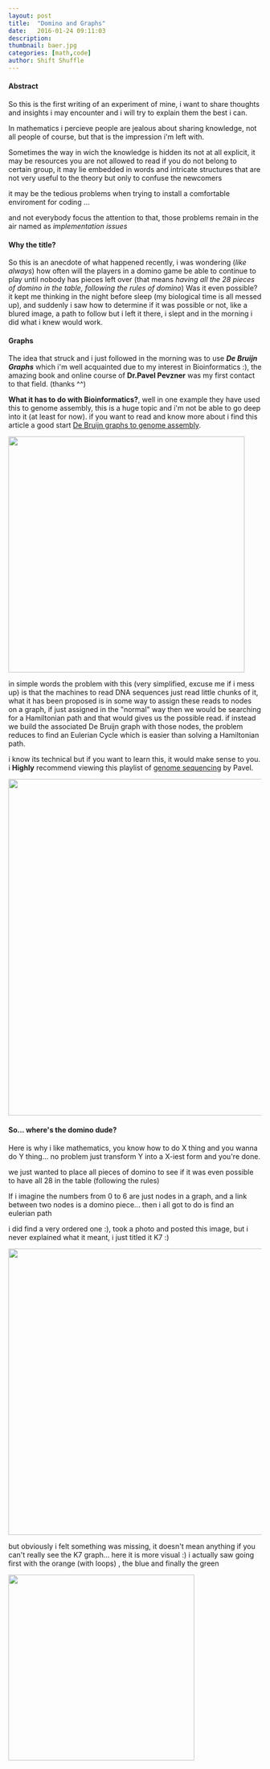 ```yaml
---
layout: post
title:  "Domino and Graphs"
date:   2016-01-24 09:11:03
description:
thumbnail: baer.jpg
categories: [math,code]
author: Shift Shuffle
---
```




#### Abstract

So this is the first writing of an experiment of mine, i want to share thoughts and insights i may encounter and i will try to explain them the best i can.

In mathematics i percieve people are jealous about sharing knowledge, not all people of course, but that is the impression i'm left with.

Sometimes the way in wich the knowledge is hidden its not at all explicit, it may be resources you are not allowed to read if you do not belong to certain group, it may lie embedded in words and intricate structures that are not very useful to the theory but only to confuse the newcomers

it may be the tedious problems when trying to install a comfortable enviroment for coding ...

and not everybody focus the attention to that, those problems remain in the air named as _implementation issues_


#### Why the title?

So this is an anecdote of what happened recently, i was wondering (_like always_) how often will the players in a domino game be able to continue to play until nobody has pieces left over (that means _having all the 28 pieces of domino in the table, following the rules of domino_)
Was it even possible? it kept me thinking in the night before sleep (my biological time is all messed up), and suddenly i saw how to determine if it was possible or not, like a blured image, a path to follow but i left it there, i slept and in the morning i did what i knew would work.

#### Graphs

The idea that struck and i just followed in the morning was to use **_De Bruijn Graphs_** which i'm well acquainted due to my interest in Bioinformatics :), the amazing book and online course of **Dr.Pavel Pevzner** was my first contact to that field. (thanks ^^)

**What it has to do with Bioinformatics?**, well in one example they have used this to genome assembly, this is a huge topic and i'm not be able to go deep into it (at least for now). if you want to read and know more about i find this article a good start [De Bruijn graphs to genome assembly](http://www.nature.com/nbt/journal/v29/n11/full/nbt.2023.html).

<img src="http://www.nature.com/nrg/journal/v14/n5/images/nrg3433-f1.jpg" width="470">


in simple words the problem with this (very simplified, excuse me if i mess up) is that the machines to read DNA sequences just read little chunks of it, what it has been proposed is in some way to assign these reads to nodes on a graph, if just assigned in the "normal" way then we would be searching for a Hamiltonian path and that would gives us the possible read.
if instead we build the associated De Bruijn graph with those nodes, the problem reduces to find an Eulerian Cycle which is easier than solving a Hamiltonian path.

i know its technical but if you want to learn this, it would make sense to you. i **Highly** recommend viewing this playlist of [genome sequencing](https://www.youtube.com/watch?v=vjB6nhOu3BY&index=1&list=PL_XJ5e24FaSE9U2aRrvLnZWeZbw30u3IH) by Pavel.

<img src="http://www.nature.com/nbt/journal/v29/n11/images_article/nbt.2023-F3.gif" width="670">

#### So... where's the domino dude?
Here is why i like mathematics, you know how to do X thing and you wanna do Y thing... no problem just transform Y into a X-iest form and you're done.

we just wanted to place all pieces of domino to see if it was even possible to have all 28 in the table (following the rules)

If i imagine the numbers from 0 to 6 are just nodes in a graph, and a link between two nodes is a domino piece... then i all got to do is find an eulerian path

i did find a very ordered one :), took a photo and posted this image, but i never explained what it meant, i just titled it K7 :)


<img src="{{ site.url }}/assets/img/domino.jpg" width="570">

but obviously i felt something was missing, it doesn't mean anything if you can't really see the K7 graph...
here it is more visual :) i actually saw going first with the orange (with loops) , the blue and finally the green


<img src="{{ site.url }}/assets/img/domgraph.jpg" width="370">
